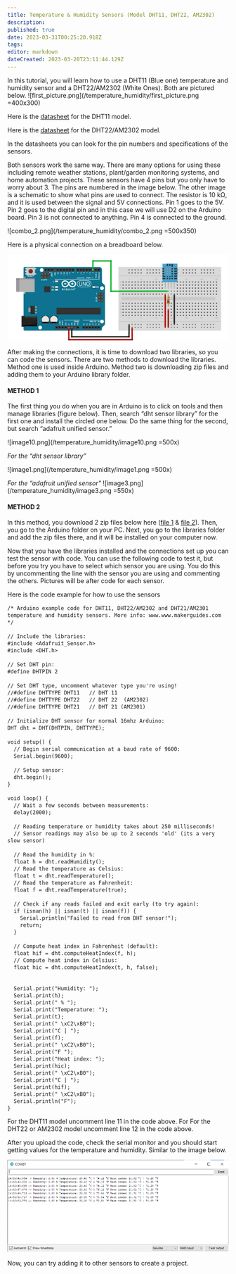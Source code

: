 ```yaml
---
title: Temperature & Humidity Sensors (Model DHT11, DHT22, AM2302)
description: 
published: true
date: 2023-03-31T00:25:20.918Z
tags: 
editor: markdown
dateCreated: 2023-03-20T23:11:44.129Z
---
```


In this tutorial, you will learn how to use a DHT11 (Blue one) temperature and humidity sensor and a DHT22/AM2302 (White Ones). Both are pictured below.
![first_picture.png](/temperature_humidity/first_picture.png =400x300)

Here is the [datasheet](https://www.makerguides.com/wp-content/uploads/2019/02/DHT11-Datasheet.pdf) for the DHT11 model.

Here is the [datasheet](https://www.makerguides.com/wp-content/uploads/2019/02/DHT22-AM2302-Datasheet.pdf) for the DHT22/AM2302 model.

In the datasheets you can look for the pin numbers and specifications of the sensors. 

Both sensors work the same way. There are many options for using these including remote weather stations, plant/garden monitoring systems, and home automation projects. 
These sensors have 4 pins but you only have to worry about 3. The pins are numbered in the image below. The other image is a schematic to show what pins are used to connect. The resistor is 10 kΩ, and it is used between the signal and 5V connections. Pin 1 goes to the 5V. Pin 2 goes to the digital pin and in this case we will use D2 on the Arduino board. Pin 3 is not connected to anything. Pin 4 is connected to the ground. 

![combo_2.png](/temperature_humidity/combo_2.png =500x350)

Here is a physical connection on a breadboard below. 

![image5.png](/temperature_humidity/image5.png)

After making the connections, it is time to download two libraries, so you can code the sensors. There are two methods to download the libraries. Method one is used inside Arduino. Method two is downloading zip files and adding them to your Arduino library folder. 

#### METHOD 1
The first thing you do when you are in Arduino is to click on tools and then manage libraries (figure below). Then, search “dht sensor library” for the first one and install the circled one below. Do the same thing for the second, but search “adafruit unified sensor.”

![image10.png](/temperature_humidity/image10.png =500x)

*For the “dht sensor library”*

![image1.png](/temperature_humidity/image1.png =500x)

*For the “adafruit unified sensor"*
![image3.png](/temperature_humidity/image3.png =550x)


#### METHOD 2
In this method, you download 2 zip files below here ([file 1](https://www.makerguides.com/wp-content/uploads/2019/02/DHT-sensor-library-master.zip) & [file 2](https://www.makerguides.com/wp-content/uploads/2019/02/Adafruit_Sensor-master.zip)). Then, you go to the Arduino folder on your PC. Next, you go to the libraries folder and add the zip files there, and it will be installed on your computer now. 

Now that you have the libraries installed and the connections set up you can test the sensor with code. You can use the following code to test it, but before you try you have to select which sensor you are using. You do this by uncommenting the line with the sensor you are using and commenting the others. Pictures will be after code for each sensor. 

Here is the code example for how to use the sensors

```
/* Arduino example code for DHT11, DHT22/AM2302 and DHT21/AM2301 temperature and humidity sensors. More info: www.www.makerguides.com */

// Include the libraries:
#include <Adafruit_Sensor.h>
#include <DHT.h>

// Set DHT pin:
#define DHTPIN 2

// Set DHT type, uncomment whatever type you're using!
//#define DHTTYPE DHT11   // DHT 11 
//#define DHTTYPE DHT22   // DHT 22  (AM2302)
//#define DHTTYPE DHT21   // DHT 21 (AM2301)

// Initialize DHT sensor for normal 16mhz Arduino:
DHT dht = DHT(DHTPIN, DHTTYPE);

void setup() {
  // Begin serial communication at a baud rate of 9600:
  Serial.begin(9600);

  // Setup sensor:
  dht.begin();
}

void loop() {
  // Wait a few seconds between measurements:
  delay(2000);

  // Reading temperature or humidity takes about 250 milliseconds!
  // Sensor readings may also be up to 2 seconds 'old' (its a very slow sensor)

  // Read the humidity in %:
  float h = dht.readHumidity();
  // Read the temperature as Celsius:
  float t = dht.readTemperature();
  // Read the temperature as Fahrenheit:
  float f = dht.readTemperature(true);

  // Check if any reads failed and exit early (to try again):
  if (isnan(h) || isnan(t) || isnan(f)) {
    Serial.println("Failed to read from DHT sensor!");
    return;
  }

  // Compute heat index in Fahrenheit (default):
  float hif = dht.computeHeatIndex(f, h);
  // Compute heat index in Celsius:
  float hic = dht.computeHeatIndex(t, h, false);


  Serial.print("Humidity: ");
  Serial.print(h);
  Serial.print(" % ");
  Serial.print("Temperature: ");
  Serial.print(t);
  Serial.print(" \xC2\xB0");
  Serial.print("C | ");
  Serial.print(f);
  Serial.print(" \xC2\xB0");
  Serial.print("F ");
  Serial.print("Heat index: ");
  Serial.print(hic);
  Serial.print(" \xC2\xB0");
  Serial.print("C | ");
  Serial.print(hif);
  Serial.print(" \xC2\xB0");
  Serial.println("F");
}
```

For the DHT11 model uncomment line 11 in the code above. 
For For the DHT22 or AM2302 model uncomment line 12 in the code above. 

After you upload the code, check the serial monitor and you should start getting values for the temperature and humidity. Similar to the image below. 

![image7.png](/temperature_humidity/image7.png)


Now, you can try adding it to other sensors to create a project.
